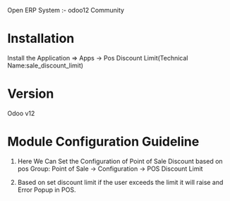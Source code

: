Open ERP System :- odoo12 Community

Installation
============
Install the Application => Apps -> Pos Discount Limit(Technical Name:sale_discount_limit)

Version
=======
Odoo v12

Module Configuration Guideline
==============================

1. Here We Can Set the Configuration of Point of Sale Discount based on pos Group:
    Point of Sale -> Configuration -> POS Discount Limit

2. Based on set discount limit if the user exceeds the limit it will raise and Error Popup in POS.